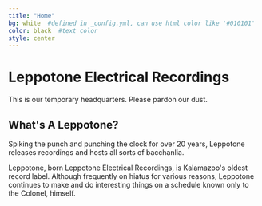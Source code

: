 ```yaml
---
title: "Home"
bg: white  #defined in _config.yml, can use html color like '#010101'
color: black  #text color
style: center
---
```


# Leppotone Electrical Recordings
This is our temporary headquarters. Please pardon our dust.

## What's A Leppotone?
Spiking the punch and punching the clock for over 20 years, Leppotone releases recordings and hosts all sorts of bacchanlia. 

Leppotone, born Leppotone Electrical Recordings, is Kalamazoo's oldest record label. Although frequently on hiatus for various reasons, Leppotone continues to make and do interesting things on a schedule known only to the Colonel, himself. 


